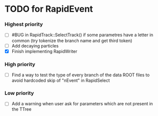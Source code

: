 # TODO for RapidEvent

### Highest priority

- [ ] #BUG in RapidTrack::SelectTrack() if some parametres have a letter in common (try tokenize the branch name and get third token)
- [ ] Add decaying particles
- [x] Finish implementing RapidWriter

### High priority

- [ ] Find a way to test the type of every branch of the data ROOT files to avoid hardcoded skip of "nEvent" in RapidSelect

### Low priority

- [ ] Add a warning when user ask for parameters which are not present in the TTree
